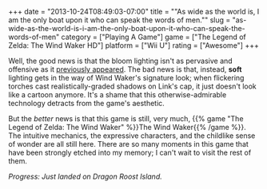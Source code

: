 +++
date = "2013-10-24T08:49:03-07:00"
title = "\"As wide  as the world is, I am the only boat upon it who can speak the words of men.\""
slug = "as-wide-as-the-world-is-i-am-the-only-boat-upon-it-who-can-speak-the-words-of-men"
category = ["Playing A Game"]
game = ["The Legend of Zelda: The Wind Waker HD"]
platform = ["Wii U"]
rating = ["Awesome"]
+++

Well, the good news is that the bloom lighting isn't as pervasive and offensive as it <a href="http://www.joystiq.com/2013/09/11/zelda-wind-waker-hd-graphics-compared-to-gamecube-version/">previously appeared</a>.  The bad news is that, instead, <b>soft</b> lighting gets in the way of Wind Waker's signature look; when flickering torches cast realistically-graded shadows on Link's cap, it just doesn't look like a cartoon anymore.  It's a shame that this otherwise-admirable technology detracts from the game's aesthetic.

But the <i>better</i> news is that this game is still, very much, {{% game "The Legend of Zelda: The Wind Waker" %}}The Wind Waker{{% /game %}}.  The intuitive mechanics, the expressive characters, and the childlike sense of wonder are all still here.  There are so many moments in this game that have been strongly etched into my memory; I can't wait to visit the rest of them.

<i>Progress: Just landed on Dragon Roost Island.</i>
